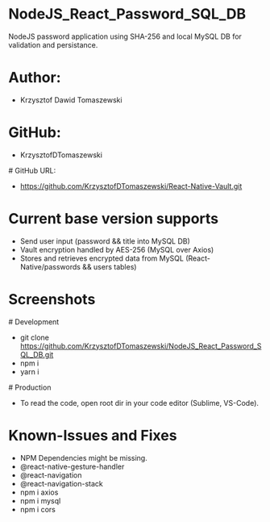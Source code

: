 # NodeJS_React_Password_SQL_DB
NodeJS password application using SHA-256 and local MySQL DB for validation and persistance.

# Author: 
  - Krzysztof Dawid Tomaszewski
  
# GitHub: 
  - KrzysztofDTomaszewski 
  
# GitHub URL: 
  - https://github.com/KrzysztofDTomaszewski/React-Native-Vault.git

# Current base version supports
  - Send user input (password && title into MySQL DB)
  - Vault encryption handled by AES-256 (MySQL over Axios)
  - Stores and retrieves encrypted data from MySQL (React-Native/passwords && users tables)

# Screenshots


# Development
  - git clone https://github.com/KrzysztofDTomaszewski/NodeJS_React_Password_SQL_DB.git
  - npm i 
  - yarn i

# Production
  - To read the code, open root dir in your code editor (Sublime, VS-Code).

# Known-Issues and Fixes
  - NPM Dependencies might be missing.
  - @react-native-gesture-handler
  - @react-navigation
  - @react-navigation-stack 
  - npm i axios
  - npm i mysql
  - npm i cors
  


